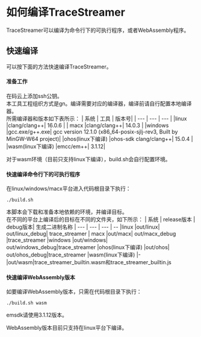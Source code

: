 # 如何编译TraceStreamer
TraceStreamer可以编译为命令行下的可执行程序，或者WebAssembly程序。

## 快速编译

可以按下面的方法快速编译TraceStreamer。

#### 准备工作

在码云上添加ssh公钥。  
本工具工程组织方式是gn。编译需要对应的编译器，编译前请自行配置本地编译器。  
所需编译器和版本如下表所示：
| 系统 | 工具 | 版本号|
| ---  | --- | --- |
|linux |clang/clang++| 16.0.6 |
| macx |clang/clang++| 14.0.3 |
|windows |gcc.exe/g++.exe| gcc version 12.1.0 (x86_64-posix-sjlj-rev3, Built by MinGW-W64 project)|
|ohos(linux下编译) |ohos-sdk clang/clang++| 15.0.4 |
|wasm(linux下编译) |emcc/em++| 3.1.12|

对于wasm环境（目前只支持linux下编译），build.sh会自行配置环境。
#### 快速编译命令行下的可执行程序

在linux/windows/macx平台进入代码根目录下执行：

```
./build.sh
```
本脚本会下载和准备本地依赖的环境，并编译目标。  
在不同的平台上编译后的目标在不同的文件夹，如下所示：
| 系统 | release版本 | debug版本| 生成二进制名称
| ---  | --- | --- | --
|linux |out/linux| out/linux_debug| trace_streamer
| macx |out/macx| out/macx_debug |trace_streamer
|windows |out/windows| out/windows_debug|trace_streamer
|ohos(linux下编译) |out/ohos| out/ohos_debug|trace_streamer
|wasm(linux下编译) |-|out/wasm|trace_streamer_builtin.wasm和trace_streamer_builtin.js

#### 快速编译WebAssembly版本

如要编译WebAssembly版本，只需在代码根目录下执行：

```
./build.sh wasm
```
emsdk请使用3.1.12版本。

WebAssembly版本目前只支持在linux平台下编译。
